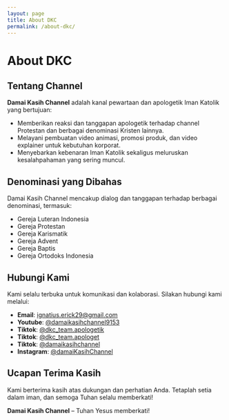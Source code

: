 ```yaml
---
layout: page
title: About DKC
permalink: /about-dkc/
---
```


# About DKC  

## Tentang Channel  
**Damai Kasih Channel** adalah kanal pewartaan dan apologetik Iman Katolik yang bertujuan:  
- Memberikan reaksi dan tanggapan apologetik terhadap channel Protestan dan berbagai denominasi Kristen lainnya.  
- Melayani pembuatan video animasi, promosi produk, dan video explainer untuk kebutuhan korporat.  
- Menyebarkan kebenaran Iman Katolik sekaligus meluruskan kesalahpahaman yang sering muncul.  

## Denominasi yang Dibahas  
Damai Kasih Channel mencakup dialog dan tanggapan terhadap berbagai denominasi, termasuk:  
- Gereja Luteran Indonesia 
- Gereja Protestan  
- Gereja Karismatik
- Gereja Advent  
- Gereja Baptis
- Gereja Ortodoks Indonesia

## Hubungi Kami  
Kami selalu terbuka untuk komunikasi dan kolaborasi. Silakan hubungi kami melalui:  
- **Email**: [ignatius.erick29@gmail.com](mailto:ignatius.erick29@gmail.com)  
- **Youtube**: [@damaikasihchannel9153](https://www.youtube.com/@damaikasihchannel9153)  
- **Tiktok**: [@dkc_team.apologetik](https://www.tiktok.com/@dkc_team.apologetik)  
- **Tiktok**: [@dkc_team.apologet](https://www.tiktok.com/@dkc_team.apologet)
- **Tiktok**: [@damaikasihchannel](https://www.tiktok.com/@damaikasihchannel)
- **Instagram**: [@damaiKasihChannel](https://www.instagram.com/damaikasihchannel/)  

## Ucapan Terima Kasih  
Kami berterima kasih atas dukungan dan perhatian Anda. Tetaplah setia dalam iman, dan semoga Tuhan selalu memberkati!  

**Damai Kasih Channel** – Tuhan Yesus memberkati!
